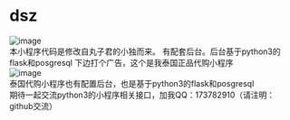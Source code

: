 # dsz

![image](https://github.com/mn3711698/dszmini/blob/master/qrcode.jpg)
<br>本小程序代码是修改自丸子君的小独而来。
有配套后台。后台基于python3的flask和posgresql
下边打个广告，这个是我泰国正品代购小程序
<br>
![image](https://github.com/mn3711698/dszmini/blob/master/janedao.jpg)
<br>泰国代购小程序也有配置后台，也是基于python3的flask和posgresql
<br>
期待一起交流python3的小程序相关接口，加我QQ：173782910（请注明：github交流）